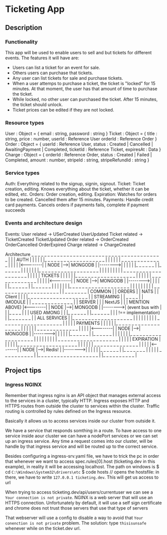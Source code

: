 # Ticketing App

## Description

### Functionality

This app will be used to enable users to sell and but tickets for different events.
The features it will have are:

- Users can list a ticket for an event for sale.
- Others users can purchase that tickets.
- Any user can list tickets for sale and purchase tickets.
- When a user attemps to purchase a ticket, the ticket is "locked" for 15 minutes. At that moment, the user has that amount of time to purchase the ticket.
- While locked, no other user can purchased the ticket. After 15 minutes, the ticket should unlock.
- Ticket prices can be edited if they are not locked.

### Resource types

User : Object = {
email : string,
password : string
}
Ticket : Object = {
title : string,
price : number,
userId : Reference User
orderId : Reference Order
}
Order : Object = {
userId : Reference User,
status : Created | Cancelled | AwaitingPayment | Completed,
ticketId : Reference Ticket,
expiresAt : Data
}
Charge : Object = {
orderId : Reference Order,
status : Created | Failed | Completed,
amount : number,
stripeId : string,
stripeRefundId : string
}

### Service types

Auth: Everything related to the signup, signin, signout.
Ticket: Ticket creation, editing. Knows everything about the ticket, whether it can be edited, etc.
Orders: Order creation, editing.
Expiration: Watches for orders to be created. Cancelled them after 15 minutes.
Payments: Handle credit card payments. Cancels orders if payments fails, complete if payment succeeds

### Events and architecture design

Events:
User related -> USerCreated UserUpdated
Ticket related -> TicketCreated TicketUpdated
Order related -> OrderCreated OrderCancelled OrderExpired
Charge related -> ChargeCreated

Architecture
\_ \_ \_ \_ \_ \_ \_ \_ \_ \_ \_ \_ \_ \_ \_ \_ \_ \_ \_ \_ \_ \_ \_ \_ \_ \_ \_ \_ \_ \_ \_ \_ \_ \_ \_ \_ \_ \_ \_ \_ _
| | | AUTH | | |
| | |_ \_ \_ \_ \_ \_ \_ \_ \_ \_ \_ \_ \_ \_ \_ \_ \_ \_ _ | | |
| | | _ \_ \_ \_ \_ \_ \_ \_ \_ \_ \_ \_ _ | | |
| |<--------| | NODE |-->| MONGODB | |-------->| |
| | | |_ \_ \_ \_ \_ _ | |_ \_ \_ \_ \_ _ | | | |
| | |_ \_ \_ \_ \_ \_ \_ \_ \_ \_ \_ \_ \_ \_ \_ \_ \_ \_ _ | | |
| | | |
| | _ \_ \_ \_ \_ \_ \_ \_ \_ \_ \_ \_ \_ \_ \_ \_ \_ \_ _ | |
| | | TICKETS | | |
| | |_ \_ \_ \_ \_ \_ \_ \_ \_ \_ \_ \_ \_ \_ \_ \_ \_ \_ _ | | |
| | | _ \_ \_ \_ \_ \_ \_ \_ \_ \_ \_ \_ _ | | |
| |<--------| | NODE |-->| MONGODB | |-------->| |
| | | |_ \_ \_ \_ \_ _ | |_ \_ \_ \_ \_ _ | | | |
| | |_ \_ \_ \_ \_ \_ \_ \_ \_ \_ \_ \_ \_ \_ \_ \_ \_ \_ _ | | |
| | | |
| | _ \_ \_ \_ \_ \_ \_ \_ \_ \_ \_ \_ \_ \_ \_ \_ \_ \_ _ | |
_ \_ \_ \_ \_ \_ _ | COMMON | | ORDERS | | NATS |
| Client | | | |_ \_ \_ \_ \_ \_ \_ \_ \_ \_ \_ \_ \_ \_ \_ \_ \_ \_ _ | | STREAMING |
| _ \_ \_ _ | | (MODULE | | _ \_ \_ \_ \_ \_ \_ \_ \_ \_ \_ \_ _ | | SERVER |
| | NextJS | | | MENTION ABOVE) |<--------| | NODE |-->| MONGODB | |-------->| (event bus with |
| |_ \_ \_ _ | | | USED AMONG | | |_ \_ \_ \_ \_ _ | |_ \_ \_ \_ \_ _ | | | !== implementation) |
|_ \_ \_ \_ \_ \_ _ | | ALL SERVICES | |_ \_ \_ \_ \_ \_ \_ \_ \_ \_ \_ \_ \_ \_ \_ \_ \_ \_ _ | | |
| | | |
| | _ \_ \_ \_ \_ \_ \_ \_ \_ \_ \_ \_ \_ \_ \_ \_ \_ \_ _ | |
| | | PAYMENTS | | |
| | |_ \_ \_ \_ \_ \_ \_ \_ \_ \_ \_ \_ \_ \_ \_ \_ \_ \_ _ | | |
| | | _ \_ \_ \_ \_ \_ \_ \_ \_ \_ \_ \_ _ | | |
| |<--------| | NODE |-->| MONGODB | |-------->| |
| | | |_ \_ \_ \_ \_ _ | |_ \_ \_ \_ \_ _ | | | |
| | |_ \_ \_ \_ \_ \_ \_ \_ \_ \_ \_ \_ \_ \_ \_ \_ \_ \_ _ | | |
| | | |
| | _ \_ \_ \_ \_ \_ \_ \_ \_ \_ \_ \_ \_ \_ \_ \_ \_ \_ _ | |
| | | EXPIRATION | | |
| | |_ \_ \_ \_ \_ \_ \_ \_ \_ \_ \_ \_ \_ \_ \_ \_ \_ \_ _ | | |
| | | _ \_ \_ \_ \_ \_ \_ \_ \_ \_ \_ \_ \_ _ | | |
| |<--------| | NODE |-->| Redis! | |-------->| |
| | | |_ \_ \_ \_ \_ _ | |_ \_ \_ \_ \_ \_ _ | | | |
| _ \_ \_ \_ \_ \_ \_ \_ \_ _ | |_ \_ \_ \_ \_ \_ \_ \_ \_ \_ \_ \_ \_ \_ \_ \_ \_ \_ _ | |_ \_ \_ \_ \_ \_ \_ \_ \_ \_ |

## Project tips

### Ingress NGINX

Remember that ingress nginx is an API object that manages external access to the services in a cluster, typically HTTP.
Ingress exposes HTTP and HTTPS routes from outside the cluster to services within the cluster. Traffic routing is controlled by rules defined on the Ingress resource.

Basically it allows us to access services inside our cluster from outside it.

We have a service that responds somthing in a route.
To have access to one service inside aour cluster we can have a nodePort services or we can set up an ingress service. Any time a request comes into our cluster, will be handle by that ingress service and will be routed up to the correct service.

Besides configuring a ingress-srv.yaml file, we have to trick the pc in order that whenever we want to access spec.rules[0].host (ticketing.dev in this example), in reality it will be accessing localhost.
The path on windows is
\$ cd `C:\Windows\System32\drivers\etc`
\$ code hosts // opens the hostsfile: in there, we have to write
`127.0.0.1 ticketing.dev`. This will get us access to url

When trying to access ticketing.dev/api/users/currentuser we can see a `Your connection is not private`.
NGINX is a web server that will use an HTTPS connection. Unfortunately by default, it will use a self sign certificate and chrome does not trust those servers that use that type of servers

That webserver will use a config to disable a way to avoid that `Your conenction is not private` problem. The solution: type `thisisunsafe` whenever while on the ticket.dev url.
